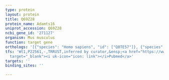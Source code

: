 ```yaml
---
type: protein
layout: protein
title: Q69Z28
protein_name: Adamts16
uniprot_accession: Q69Z28
ncbi_gene_id: '271127'
organism: Mus musculus
function: target gene
orthologs: '[{"species": "Homo sapiens", "id": ["Q8TE57"]}, {"species": "Rattus norvegicus", "id": ["D3ZLL7"]}]'
tfs: 'Wt1,P22561,-,TRRUST,inferred by curator,&ensp;<a href="https://www.ncbi.nlm.nih.gov/pubmed/?term=23661704%5Buid%5D+OR+29087512%5Buid%5D"
  target="_blank"><i uk-icon="icon: link"></i>Pubmed</a>'
targets: ''
binding_sites: ''

---
```

